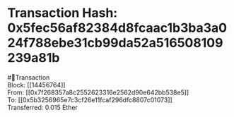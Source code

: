 
Transaction Hash: 0x5fec56af82384d8fcaac1b3ba3a024f788ebe31cb99da52a516508109239a81b
====================================================================================
  
#💸Transaction  
Block: [[14456764]]  
From: [[0x7f268357a8c2552623316e2562d90e642bb538e5]]  
To: [[0x5b3256965e7c3cf26e11fcaf296dfc8807c01073]]  
Transferred: 0.015 Ether